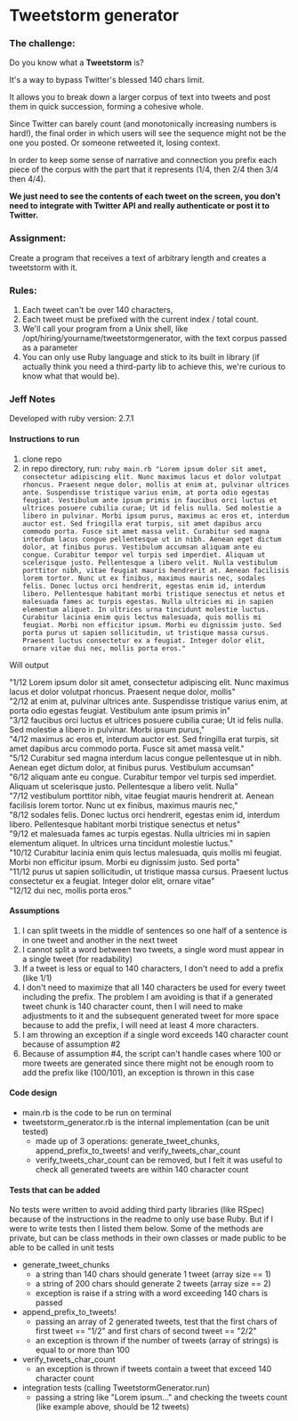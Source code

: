 # Tweetstorm generator

### The challenge:

Do you know what a **Tweetstorm** is?

It's a way to bypass Twitter's blessed 140 chars limit.

It allows you to break down a larger corpus of text into tweets and post them in quick succession, forming a cohesive whole.

Since Twitter can barely count (and monotonically increasing numbers is hard!), the final order in which users will see the sequence might not be the one you posted. Or someone retweeted it, losing context.

In order to keep some sense of narrative and connection you prefix each piece of the corpus with the part that it represents (1/4, then 2/4 then 3/4 then 4/4).

**We just need to see the contents of each tweet on the screen, you don't need to integrate with Twitter API and really authenticate or post it to Twitter.**

### Assignment:

Create a program that receives a text of arbitrary length and creates a tweetstorm with it.

### Rules:

1. Each tweet can't be over 140 characters,
2. Each tweet must be prefixed with the current index / total count.
3. We'll call your program from a Unix shell, like /opt/hiring/yourname/tweetstormgenerator, with the text corpus passed as a parameter
4. You can only use Ruby language and stick to its built in library (if actually think you need a third-party lib to achieve this, we're curious to know what that would be).

### Jeff Notes
Developed with ruby version: 2.7.1

#### Instructions to run
1) clone repo
2) in repo directory, run:
`ruby main.rb "Lorem ipsum dolor sit amet, consectetur adipiscing elit. Nunc maximus lacus et dolor volutpat rhoncus. Praesent neque dolor, mollis at enim at, pulvinar ultrices ante. Suspendisse tristique varius enim, at porta odio egestas feugiat. Vestibulum ante ipsum primis in faucibus orci luctus et ultrices posuere cubilia curae; Ut id felis nulla. Sed molestie a libero in pulvinar. Morbi ipsum purus, maximus ac eros et, interdum auctor est. Sed fringilla erat turpis, sit amet dapibus arcu commodo porta. Fusce sit amet massa velit.
           Curabitur sed magna interdum lacus congue pellentesque ut in nibh. Aenean eget dictum dolor, at finibus purus. Vestibulum accumsan aliquam ante eu congue. Curabitur tempor vel turpis sed imperdiet. Aliquam ut scelerisque justo. Pellentesque a libero velit. Nulla vestibulum porttitor nibh, vitae feugiat mauris hendrerit at. Aenean facilisis lorem tortor. Nunc ut ex finibus, maximus mauris nec, sodales felis. Donec luctus orci hendrerit, egestas enim id, interdum libero. Pellentesque habitant morbi tristique senectus et netus et malesuada fames ac turpis egestas. Nulla ultricies mi in sapien elementum aliquet.
           In ultrices urna tincidunt molestie luctus. Curabitur lacinia enim quis lectus malesuada, quis mollis mi feugiat. Morbi non efficitur ipsum. Morbi eu dignissim justo. Sed porta purus ut sapien sollicitudin, ut tristique massa cursus. Praesent luctus consectetur ex a feugiat. Integer dolor elit, ornare vitae dui nec, mollis porta eros."`

Will output

"1/12 Lorem ipsum dolor sit amet, consectetur adipiscing elit. Nunc maximus lacus et dolor volutpat rhoncus. Praesent neque dolor, mollis"<br />
"2/12 at enim at, pulvinar ultrices ante. Suspendisse tristique varius enim, at porta odio egestas feugiat. Vestibulum ante ipsum primis in"<br />
"3/12 faucibus orci luctus et ultrices posuere cubilia curae; Ut id felis nulla. Sed molestie a libero in pulvinar. Morbi ipsum purus,"<br />
"4/12 maximus ac eros et, interdum auctor est. Sed fringilla erat turpis, sit amet dapibus arcu commodo porta. Fusce sit amet massa velit."<br />
"5/12 Curabitur sed magna interdum lacus congue pellentesque ut in nibh. Aenean eget dictum dolor, at finibus purus. Vestibulum accumsan"<br />
"6/12 aliquam ante eu congue. Curabitur tempor vel turpis sed imperdiet. Aliquam ut scelerisque justo. Pellentesque a libero velit. Nulla"<br />
"7/12 vestibulum porttitor nibh, vitae feugiat mauris hendrerit at. Aenean facilisis lorem tortor. Nunc ut ex finibus, maximus mauris nec,"<br />
"8/12 sodales felis. Donec luctus orci hendrerit, egestas enim id, interdum libero. Pellentesque habitant morbi tristique senectus et netus"<br />
"9/12 et malesuada fames ac turpis egestas. Nulla ultricies mi in sapien elementum aliquet. In ultrices urna tincidunt molestie luctus."<br />
"10/12 Curabitur lacinia enim quis lectus malesuada, quis mollis mi feugiat. Morbi non efficitur ipsum. Morbi eu dignissim justo. Sed porta"<br />
"11/12 purus ut sapien sollicitudin, ut tristique massa cursus. Praesent luctus consectetur ex a feugiat. Integer dolor elit, ornare vitae"<br />
"12/12 dui nec, mollis porta eros."

#### Assumptions
1) I can split tweets in the middle of sentences so one half of a sentence is in one tweet and another in the next tweet
2) I cannot split a word between two tweets, a single word must appear in a single tweet (for readability)
3) If a tweet is less or equal to 140 characters, I don't need to add a prefix (like 1/1)
4) I don't need to maximize that all 140 characters be used for every tweet including the prefix.  The problem I am avoiding is that if a generated tweet chunk is 140 character count,
then I will need to make adjustments to it and the subsequent generated tweet for more space because to add the prefix, I will need at least 4 more characters.
5) I am throwing an exception if a single word exceeds 140 character count because of assumption #2
6) Because of assumption #4, the script can't handle cases where 100 or more tweets are generated since there might not be enough room to add the prefix like (100/101), an exception is thrown in this case


#### Code design
- main.rb is the code to be run on terminal
- tweetstorm_generator.rb is the internal implementation (can be unit tested)
    - made up of 3 operations: generate_tweet_chunks, append_prefix_to_tweets! and verify_tweets_char_count
    - verify_tweets_char_count can be removed, but I felt it was useful to check all generated tweets are within 140 character count

#### Tests that can be added
No tests were written to avoid adding third party libraries (like RSpec) because of the instructions in the readme to only use base Ruby.
But if I were to write tests then I listed them below.  Some of the methods are private, but can be class methods in their own classes or made public to be able to be called in unit tests
- generate_tweet_chunks
    - a string than 140 chars should generate 1 tweet (array size == 1)
    - a string of 200 chars should generate 2 tweets (array size == 2)
    - exception is raise if a string with a word exceeding 140 chars is passed
- append_prefix_to_tweets!
    - passing an array of 2 generated tweets, test that the first chars of first tweet == "1/2" and first chars of second tweet ==  "2/2"
    - an exception is thrown if the number of tweets (array of strings) is equal to or more than 100
- verify_tweets_char_count
    - an exception is thrown if tweets contain a tweet that exceed 140 character count
- integration tests (calling TweetstormGenerator.run)
    - passing a string like "Lorem ipsum..." and checking the tweets count (like example above, should be 12 tweets)